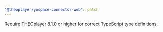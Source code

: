 ```yaml
---
"@theoplayer/yospace-connector-web": patch
---
```


Require THEOplayer 8.1.0 or higher for correct TypeScript type definitions.
